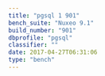 ```yaml
---
title: "pgsql 1 901"
bench_suite: "Nuxeo 9.1"
build_number: "901"
dbprofile: "pgsql"
classifier: ""
date: 2017-04-27T06:31:06
type: "bench"
---
```

